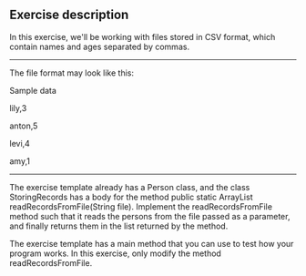 ## Exercise description

In this exercise, we'll be working with files stored in CSV format, which contain names and ages separated by commas. 

---
The file format may look like this:

Sample data

lily,3

anton,5

levi,4

amy,1

---
The exercise template already has a Person class, and the class StoringRecords has a body for the method public static ArrayList<Person> readRecordsFromFile(String file). Implement the readRecordsFromFile method such that it reads the persons from the file passed as a parameter, and finally returns them in the list returned by the method.

The exercise template has a main method that you can use to test how your program works. In this exercise, only modify the method readRecordsFromFile.